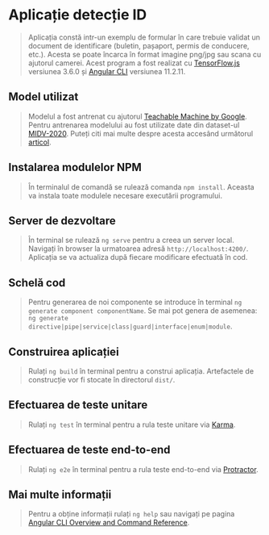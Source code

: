 # Aplicație detecție ID

>Aplicația constă intr-un exemplu de formular în care trebuie validat un document de identificare (buletin, pașaport, permis de conducere, etc.). Acesta se poate încarca în format imagine png/jpg sau scana cu ajutorul camerei. Acest program a fost realizat cu [TensorFlow.js](https://www.tensorflow.org/js/) versiunea 3.6.0 și [Angular CLI](https://github.com/angular/angular-cli) versiunea 11.2.11. 

## Model utilizat

>Modelul a fost antrenat cu ajutorul [Teachable Machine by Google](https://teachablemachine.withgoogle.com/train/image). Pentru antrenarea modelului au fost utilizate date din dataset-ul [MIDV-2020](http://l3i-share.univ-lr.fr/MIDV2020/midv2020.html). Puteți citi mai multe despre acesta accesând următorul [articol](https://arxiv.org/ftp/arxiv/papers/2107/2107.00396.pdf).

## Instalarea modulelor NPM

>În terminalul de comandă se rulează comanda `npm install`. Aceasta va instala toate modulele necesare executării programului.

## Server de dezvoltare

>În terminal se rulează `ng serve` pentru a creea un server local. Navigați în browser la urmatoarea adresă `http://localhost:4200/`. Aplicația se va actualiza după fiecare modificare efectuată în cod.

## Schelă cod

>Pentru generarea de noi componente se introduce în terminal `ng generate component componentName`. Se mai pot genera de asemenea: `ng generate directive|pipe|service|class|guard|interface|enum|module`.

## Construirea aplicației

>Rulați `ng build` în terminal pentru a construi aplicația. Artefactele de construcție vor fi stocate în directorul `dist/`.

## Efectuarea de teste unitare

>Rulați `ng test` în terminal pentru a rula teste unitare via [Karma](https://karma-runner.github.io).

## Efectuarea de teste end-to-end

>Rulați `ng e2e` în terminal pentru a rula teste end-to-end via [Protractor](http://www.protractortest.org/).

## Mai multe informații

>Pentru a obține informații rulați `ng help` sau navigați pe pagina [Angular CLI Overview and Command Reference](https://angular.io/cli).
